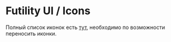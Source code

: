 # Futility UI / Icons

Полный список иконок есть [тут](https://flowbite.com/icons/), необходимо по возможности переносить иконки.
